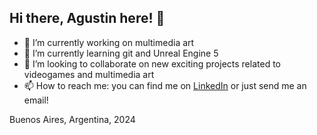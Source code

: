## Hi there, Agustin here! 👋

- 🔭 I’m currently working on multimedia art
- 🌱 I’m currently learning git and Unreal Engine 5
- 👯 I’m looking to collaborate on new exciting projects related to videogames and multimedia art
- 📫 How to reach me: you can find me on [LinkedIn](https://www.linkedin.com/in/agustin-castillo-abad/) or just send me an email!


Buenos Aires, Argentina, 2024